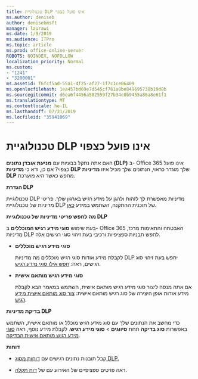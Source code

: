 ```yaml
---
title: טכנולוגיית DLP אינו פועל כצפוי
ms.author: deniseb
author: denisebmsft
manager: laurawi
ms.date: 1/9/2019
ms.audience: ITPro
ms.topic: article
ms.prod: office-online-server
ROBOTS: NOINDEX, NOFOLLOW
localization_priority: Normal
ms.custom:
- "1241"
- "3200001"
ms.assetid: f6fcf5ad-55a1-4f25-af27-1f7c1ce06409
ms.openlocfilehash: 1ea457bd69e7d545cf761a0be849695738b19d8b
ms.sourcegitcommit: d6ea6f4456a582559f27b34c0b9455a86a8e61f1
ms.translationtype: MT
ms.contentlocale: he-IL
ms.lasthandoff: 07/31/2019
ms.locfileid: "35941069"
---
```

# <a name="dlp-not-working-as-expected"></a>טכנולוגיית DLP אינו פועל כצפוי

האם אתה נתקל בבעיות עם **מניעת אובדן נתונים (DLP)** ב- Office 365 אינו פועל כצפוי? אם כן, ודא כי **מדיניות DLP** שלך מוגדר כראוי, הנתונים שלך מכיל איזו **מדיניות DLP** מחפש כאשר היא מוערכת.
  
 **הגדרת DLP**
  
טכנולוגיית DLP מדיניות מאפשרת לך לזהות ולהגן על מידע רגיש בארגון שלך. פריטי מדיניות של טכנולוגיית DLP של תוכנית ההתקנה, השתמש במידע [כאן](https://docs.microsoft.com/office365/securitycompliance/prevent-data-loss#set-up-dlp).
  
 **מה לחפש פריטי מדיניות של טכנולוגיית DLP**
  
בעת שימוש **סוגי מידע רגיש המוכללים** ב- Office 365 האבטחה והתאימות מרכז, מדיניות DLP לחפש תבניות ספציפיות ורכיבי בעת זיהוי סוגי רגישים אלה.
  
- **סוגי מידע רגיש מוכללים**

    לקבלת מידע אודות סוגי רגיש מוכללים מה מדיניות DLP יחפש בעת זיהוי סוג רגישים, ראה: [חפש אילו סוגי מידע רגיש](https://docs.microsoft.com/office365/securitycompliance/what-the-sensitive-information-types-look-for).

- **סוגי מידע רגיש מותאם אישית**

    אם אתה מנסה ליצור סוגי מידע רגיש מותאם אישית, השתמש במאמר הבא לקבלת מידע אודות אופן היצירה של סוג רגיש מותאם אישית: [צור סוג מותאם אישית מידע רגיש](https://docs.microsoft.com/office365/securitycompliance/create-a-custom-sensitive-information-type).

**בדיקת מדיניות DLP**

כדי מחשב את הנתונים שלך עם סוג מידע רגיש מוכלל או מותאם אישית, השתמש באפשרות **סוג בדיקה** תחת **סיווגים** > **סוגי מידע רגיש**. לקבלת מידע נוסף, ראה [סוגי מידע רגיש מותאם אישית הבדיקה](https://docs.microsoft.com/en-us/office365/securitycompliance/create-a-custom-sensitive-information-type#test-custom-sensitive-information-types-in-the-security--compliance-center).

 **דוחות**
  
- קבל תובנות נתונים רגישים עם [דוחות מסוג DLP.](https://docs.microsoft.com/office365/securitycompliance/data-loss-prevention-policies#dlp-reports)

- ראה פרטים ספציפיים של האירוע עם של [דוח תקלה](https://docs.microsoft.com/office365/securitycompliance/data-loss-prevention-policies#incident-reports).
